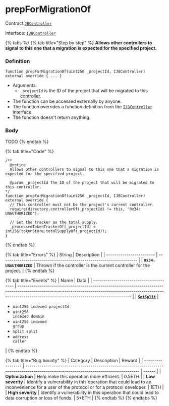 # prepForMigrationOf

Contract:[`JBController`](../)​‌

Interface: [`IJBController`](../../../../interfaces/ijbcontroller.md)

{% tabs %}
{% tab title="Step by step" %}
**Allows other controllers to signal to this one that a migration is expected for the specified project.**

### Definition

```solidity
function prepForMigrationOf(uint256 _projectId, IJBController) external override { ... }
```

* Arguments:
  * `_projectId` is the ID of the project that will be migrated to this controller.
* The function can be accessed externally by anyone.
* The function overrides a function definition from the [`IJBController`](../../../../interfaces/ijbcontroller.md) interface.
* The function doesn't return anything.

### Body

TODO
{% endtab %}

{% tab title="Code" %}
```solidity
/** 
  @notice
  Allows other controllers to signal to this one that a migration is expected for the specified project.

  @param _projectId The ID of the project that will be migrated to this controller.
*/
function prepForMigrationOf(uint256 _projectId, IJBController) external override {
  // This controller must not be the project's current controller.
  require(directory.controllerOf(_projectId) != this, '0x34: UNAUTHORIZED');

  // Set the tracker as the total supply.
  _processedTokenTrackerOf[_projectId] = int256(tokenStore.totalSupplyOf(_projectId));
}
```
{% endtab %}

{% tab title="Errors" %}
| String                   | Description                                                         |
| ------------------------ | ------------------------------------------------------------------- |
| **`0x34: UNAUTHORIZED`** | Thrown if the controller is the current controller for the project. |
{% endtab %}

{% tab title="Events" %}
| Name                                    | Data                                                                                                                                                                                                                 |
| --------------------------------------- | -------------------------------------------------------------------------------------------------------------------------------------------------------------------------------------------------------------------- |
| [**`SetSplit`**](../events/setsplit.md) | <ul><li><code>uint256 indexed projectId</code></li><li><code>uint256 indexed domain</code></li><li><code>uint256 indexed group</code></li><li><code>Split split</code></li><li><code>address caller</code></li></ul> |
{% endtab %}

{% tab title="Bug bounty" %}
| Category          | Description                                                                                                                            | Reward |
| ----------------- | -------------------------------------------------------------------------------------------------------------------------------------- | ------ |
| **Optimization**  | Help make this operation more efficient.                                                                                               | 0.5ETH |
| **Low severity**  | Identify a vulnerability in this operation that could lead to an inconvenience for a user of the protocol or for a protocol developer. | 1ETH   |
| **High severity** | Identify a vulnerability in this operation that could lead to data corruption or loss of funds.                                        | 5+ETH  |
{% endtab %}
{% endtabs %}
